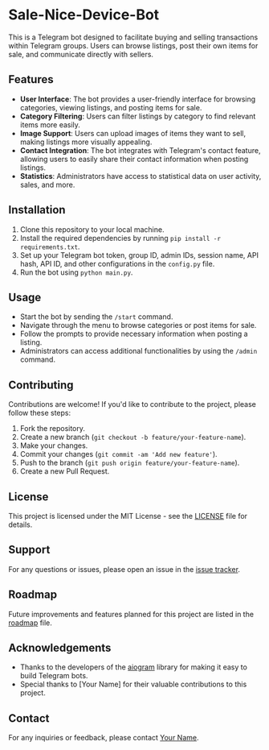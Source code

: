 # Sale-Nice-Device-Bot

This is a Telegram bot designed to facilitate buying and selling transactions within Telegram groups. Users can browse listings, post their own items for sale, and communicate directly with sellers.

## Features

- **User Interface**: The bot provides a user-friendly interface for browsing categories, viewing listings, and posting items for sale.
- **Category Filtering**: Users can filter listings by category to find relevant items more easily.
- **Image Support**: Users can upload images of items they want to sell, making listings more visually appealing.
- **Contact Integration**: The bot integrates with Telegram's contact feature, allowing users to easily share their contact information when posting listings.
- **Statistics**: Administrators have access to statistical data on user activity, sales, and more.

## Installation

1. Clone this repository to your local machine.
2. Install the required dependencies by running `pip install -r requirements.txt`.
3. Set up your Telegram bot token, group ID, admin IDs, session name, API hash, API ID, and other configurations in the `config.py` file.
4. Run the bot using `python main.py`.

## Usage

- Start the bot by sending the `/start` command.
- Navigate through the menu to browse categories or post items for sale.
- Follow the prompts to provide necessary information when posting a listing.
- Administrators can access additional functionalities by using the `/admin` command.

## Contributing

Contributions are welcome! If you'd like to contribute to the project, please follow these steps:

1. Fork the repository.
2. Create a new branch (`git checkout -b feature/your-feature-name`).
3. Make your changes.
4. Commit your changes (`git commit -am 'Add new feature'`).
5. Push to the branch (`git push origin feature/your-feature-name`).
6. Create a new Pull Request.

## License

This project is licensed under the MIT License - see the [LICENSE](LICENSE) file for details.

## Support

For any questions or issues, please open an issue in the [issue tracker](https://github.com/your-username/telegram-marketplace-bot/issues).

## Roadmap

Future improvements and features planned for this project are listed in the [roadmap](ROADMAP.md) file.

## Acknowledgements

- Thanks to the developers of the [aiogram](https://github.com/aiogram/aiogram) library for making it easy to build Telegram bots.
- Special thanks to [Your Name] for their valuable contributions to this project.

## Contact

For any inquiries or feedback, please contact [Your Name](mailto:your.email@example.com).

